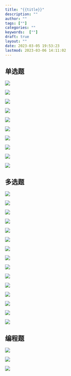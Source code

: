 ```yaml
---
title: "{{title}}"
description: ""
author: ""
tags: [""]
categories: ""
keywords:  [""]
draft: true
layout: ""
date: 2023-03-05 19:53:23
lastmod: 2023-03-06 14:11:02
---
```


## 单选题

![](米哈游笔试记录.assets/image-20230305200129.png)



 ![](米哈游笔试记录.assets/image-20230305200138.png)



![](米哈游笔试记录.assets/image-20230305200144.png)



![](米哈游笔试记录.assets/image-20230305200151.png)



![](米哈游笔试记录.assets/image-20230305200205.png)



![](米哈游笔试记录.assets/image-20230305200217.png)



![](米哈游笔试记录.assets/image-20230305200231.png)

![](米哈游笔试记录.assets/image-20230305200254.png)



![](米哈游笔试记录.assets/image-20230305200309.png)



![](米哈游笔试记录.assets/image-20230305200328.png)

## 多选题

 ![](米哈游笔试记录.assets/image-20230305201344.png)



![](米哈游笔试记录.assets/image-20230305201436.png)



![](米哈游笔试记录.assets/image-20230305201440.png)



![](米哈游笔试记录.assets/image-20230305201452.png)



![](米哈游笔试记录.assets/image-20230305201517.png)


![](米哈游笔试记录.assets/image-20230306135931.png)




![](米哈游笔试记录.assets/image-20230305201620.png)



![](米哈游笔试记录.assets/image-20230305201637.png)



![](米哈游笔试记录.assets/image-20230306135955.png)






![](米哈游笔试记录.assets/image-20230305202924.png)




![](米哈游笔试记录.assets/image-20230305202945.png)



![](米哈游笔试记录.assets/image-20230305202949.png)



![](米哈游笔试记录.assets/image-20230305202952.png)



![](米哈游笔试记录.assets/image-20230305203002.png)



![](米哈游笔试记录.assets/image-20230306140021.png)

## 编程题

![](米哈游笔试记录.assets/image-20230306140649.png)


![](米哈游笔试记录.assets/image-20230306140932.png)


![](米哈游笔试记录.assets/image-20230306141054.png)
